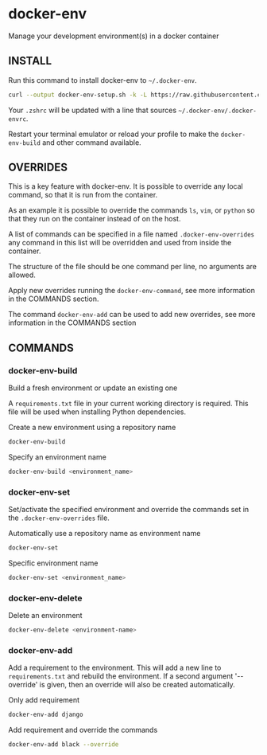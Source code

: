 # docker-env
Manage your development environment(s) in a docker container

## INSTALL

Run this command to install docker-env to `~/.docker-env`.
```bash
curl --output docker-env-setup.sh -k -L https://raw.githubusercontent.com/freko247/docker-env/master/setup.sh && chmod 755 docker-env-setup.sh && ./docker-env-setup.sh && rm docker-env-setup.sh
```
Your `.zshrc` will be updated with a line that sources `~/.docker-env/.docker-envrc`.

Restart your terminal emulator or reload your profile to make the `docker-env-build` and other command available.

## OVERRIDES

This is a key feature with docker-env. It is possible to override any local command, so that it is run from the container.

As an example it is possible to override the commands `ls`, `vim`, or `python` so that they run on the container instead of on the host.

A list of commands can be specified in a file named `.docker-env-overrides` any command in this list will be overridden and used from inside the container.

The structure of the file should be one command per line, no arguments are allowed.

Apply new overrides running the `docker-env-command`, see more information in the COMMANDS section.

The command `docker-env-add` can be used to add new overrides, see more information in the COMMANDS section 

## COMMANDS

### docker-env-build
Build a fresh environment or update an existing one

A `requirements.txt` file in your current working directory is required. This file will be used when installing Python dependencies.

Create a new environment using a repository name
```bash
docker-env-build
```

Specify an environment name
```bash
docker-env-build <environment_name>
```

### docker-env-set
Set/activate the specified environment and override the commands set in the `.docker-env-overrides` file.

Automatically use a repository name as environment name
```bash
docker-env-set
```

Specific environment name
```bash
docker-env-set <environment_name>
```

### docker-env-delete
Delete an environment

```bash
docker-env-delete <environment-name>
```

### docker-env-add
Add a requirement to the environment. This will add a new line to `requirements.txt` and rebuild the environment. If a second argument '--override' is given, then an override will also be created automatically.

Only add requirement
```bash
docker-env-add django
```

Add requirement and override the commands
```bash
docker-env-add black --override
```

 
 
